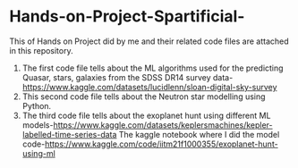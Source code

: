 # Hands-on-Project-Spartificial-

This of Hands on Project did by me and their related code files are attached in this repository.
1. The first code file tells about the ML algorithms used for the predicting Quasar, stars, galaxies from the SDSS DR14 survey data-https://www.kaggle.com/datasets/lucidlenn/sloan-digital-sky-survey
2. This second code file tells about the Neutron star modelling using Python.
3. The third code file tells about the exoplanet hunt using different ML models-https://www.kaggle.com/datasets/keplersmachines/kepler-labelled-time-series-data
   The kaggle notebook where I did the model code-https://www.kaggle.com/code/iitm21f1000355/exoplanet-hunt-using-ml
